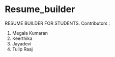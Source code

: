 # Resume_builder
RESUME BUILDER FOR STUDENTS.
Contributors : 
1. Megala Kumaran
2. Keerthika
3. Jayadevi
4. Tulip Raaj
